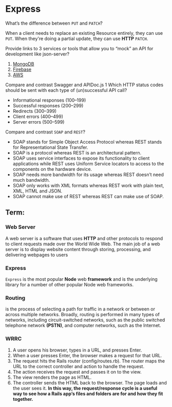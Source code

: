 # Express

What’s the difference between `PUT` and `PATCH`?

When a client needs to replace an existing Resource entirely, they can use `PUT`. When they're doing a partial update, they can use **HTTP** `PATCH`.

Provide links to 3 services or tools that allow you to “mock” an API for development like json-server?

1. [MongoDB](https://www.mongodb.com/)
2. [Firebase](https://firebase.google.com/)
3. [AWS](https://aws.amazon.com/)

Compare and contrast Swagger and APIDoc.js 1 Which HTTP status codes should be sent with each type of (un)successful API call?

- Informational responses (100–199)
- Successful responses (200–299)
- Redirects (300–399)
- Client errors (400–499)
- Server errors (500–599)

Compare and contrast `SOAP` and `REST`?

- SOAP stands for Simple Object Access Protocol whereas REST stands for Representational State Transfer.
- SOAP is a protocol whereas REST is an architectural pattern.
- SOAP uses service interfaces to expose its functionality to client applications while REST uses Uniform Service locators to access to the components on the hardware device.
- SOAP needs more bandwidth for its usage whereas REST doesn’t need much bandwidth.
- SOAP only works with XML formats whereas REST work with plain text, XML, HTML and JSON.
- SOAP cannot make use of REST whereas REST can make use of SOAP.

## Term:

### Web Server

A web server is a software that uses **HTTP** and other protocols to respond to client requests made over the World Wide Web. The main job of a web server is to display website content through storing, processing, and delivering webpages to users

### Express

`Express` is the most popular **Node** web **framework** and is the underlying library for a number of other popular Node web frameworks.

### Routing

is the process of selecting a path for traffic in a network or between or across multiple networks. Broadly, routing is performed in many types of networks, including circuit-switched networks, such as the public switched telephone network **(PSTN)**, and computer networks, such as the Internet.

### WRRC

1. A user opens his browser, types in a URL, and presses Enter.
2. When a user presses Enter, the browser makes a request for that URL.
3. The request hits the Rails router (config/routes.rb). The router maps the URL to the correct controller and action to handle the request.
4. The action receives the request and passes it on to the view.
5. The view renders the page as HTML.
6. The controller sends the HTML back to the browser. The page loads and the user sees it.
   **In this way, the request/response cycle is a useful way to see how a Rails app’s files and folders are for and how they fit together.**
